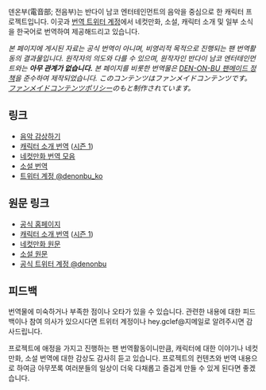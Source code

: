 덴온부(電音部; 전음부)는 반다이 남코 엔터테인먼트의 음악을 중심으로 한 캐릭터 프로젝트입니다. 이곳과 [번역 트위터 계정](https://twitter.com/denonbu_ko)에서 네컷만화, 소설, 캐릭터 소개 및 일부 소식을 한국어로 번역하여 제공해드리고 있습니다.

*본 페이지에 게시된 자료는 공식 번역이 아니며, 비영리적 목적으로 진행되는 팬 번역활동의 결과물입니다. 원작자의 의도와 다를 수 있으며, 원작자인 반다이 남코 엔터테인먼트와는 **아무 관계가 없습니다.** 본 페이지를 비롯한 번역물은 [DEN-ON-BU 팬메이드 정책](https://denonbu.jp/guidelines)을 준수하여 제작되었습니다. このコンテンツはファンメイドコンテンツです。 [ファンメイドコンテンツポリシー](https://denonbu.jp/guidelines)のもと制作されています。*

## 링크
- [음악 감상하기](/music)
- [캐릭터 소개 번역](/characters) ([시즌 1](/characters/season1))
- [네컷만화 번역 모음](/4cut)
- [소설 번역](/novel)
- [트위터 계정 @denonbu_ko](https://twitter.com/denonbu_ko)

## 원문 링크
- [공식 홈페이지](https://denonbu.jp)
- [캐릭터 소개 번역](https://denonbu.jp/character) ([시즌 1](https://season1.denonbu.jp/character/))
- [네컷만화 원문](https://denonbu.jp/comic)
- [소설 원문](https://book.asobistore.jp/)
- [공식 트위터 계정 @denonbu](https://twitter.com/denonbu)

## 피드백
번역물에 미숙하거나 부족한 점이나 오타가 있을 수 있습니다. 관련한 내용에 대한 피드백이나 참여 의사가 있으시다면 트위터 계정이나 hey.gclef@지메일로 알려주시면 감사드립니다.

프로젝트에 애정을 가지고 진행하는 팬 번역활동이니만큼, 캐릭터에 대한 이야기나 네컷만화, 소설 번역에 대한 감상도 감사히 듣고 있습니다. 프로젝트의 컨텐츠와 번역 내용으로 하여금 아무쪼록 여러분들의 일상이 더욱 다채롭고 즐겁게 만들 수 있게 된다면 좋겠습니다.
